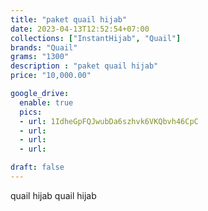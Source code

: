 ```yaml
---
title: "paket quail hijab"
date: 2023-04-13T12:52:54+07:00
collections: ["InstantHijab", "Quail"]
brands: "Quail"
grams: "1300"
description : "paket quail hijab"
price: "10,000.00"

google_drive:
  enable: true
  pics:
  - url: 1IdheGpFQJwubDa6szhvk6VKQbvh46CpC
  - url: 
  - url: 
  - url: 

draft: false
---
```


quail hijab quail hijab
